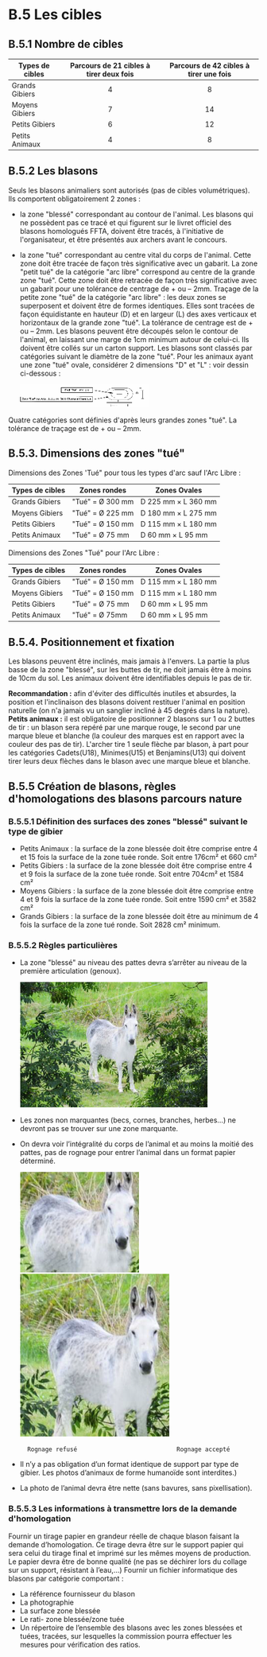 # B.5 Les cibles

## B.5.1 Nombre de cibles

| Types de cibles | Parcours de 21 cibles à tirer deux fois | Parcours de 42 cibles à tirer une fois |
| --------------- | :-------------------------------------: | :------------------------------------: |
| Grands Gibiers  |                    4                    |                   8                    |
| Moyens Gibiers  |                    7                    |                   14                   |
| Petits Gibiers  |                    6                    |                   12                   |
| Petits Animaux  |                    4                    |                   8                    |



## B.5.2 Les blasons
Seuls les blasons animaliers sont autorisés (pas de cibles volumétriques).
Ils comportent obligatoirement 2 zones :

- la zone "blessé" correspondant au contour de l'animal. Les blasons qui ne possèdent pas ce tracé et qui
  figurent sur le livret officiel des blasons homologués FFTA, doivent être tracés, à l'initiative de l'organisateur,
  et être présentés aux archers avant le concours.
  
- la zone "tué" correspondant au centre vital du corps de l'animal. Cette zone doit être tracée de façon
  très significative avec un gabarit.
  La zone "petit tué" de la catégorie "arc libre" correspond au centre de la grande zone "tué". Cette zone
  doit être retracée de façon très significative avec un gabarit pour une tolérance de centrage de + ou –
  2mm.
  Traçage de la petite zone "tué" de la catégorie "arc libre" : les deux zones se superposent et doivent être
  de formes identiques. Elles sont tracées de façon équidistante en hauteur (D) et en largeur (L) des axes
  verticaux et horizontaux de la grande zone "tué". La tolérance de centrage est de + ou – 2mm.
  Les blasons peuvent être découpés selon le contour de l'animal, en laissant une marge de 1cm minimum
  autour de celui-ci. Ils doivent être collés sur un carton support.
  Les blasons sont classés par catégories suivant le diamètre de la zone "tué". Pour les animaux ayant une
  zone "tué" ovale, considérer 2 dimensions "D" et "L" : voir dessin ci-dessous :
  
  
  
  ![Zone ovale](./assets/Reglements_Sportifs_Arbitrage_Fevrier_2022_Page_274_Image_0003.png)

Quatre catégories sont définies d'après leurs grandes zones "tué".
La tolérance de traçage est de + ou – 2mm.

## B.5.3. Dimensions des zones "tué"

Dimensions des Zones 'Tué" pour tous les types d'arc sauf l'Arc Libre :

| Types de cibles | Zones rondes     | Zones Ovales        |
| --------------- | ---------------- | ------------------- |
| Grands Gibiers  | "Tué" = Ø 300 mm | D 225 mm × L 360 mm |
| Moyens Gibiers  | "Tué" = Ø 225 mm | D 180 mm × L 275 mm |
| Petits Gibiers  | "Tué" = Ø 150 mm | D 115 mm × L 180 mm |
| Petits Animaux  | "Tué" = Ø 75 mm  | D 60 mm × L 95 mm   |

Dimensions des Zones "Tué" pour l'Arc Libre :



| Types de cibles | Zones rondes     | Zones Ovales        |
| --------------- | ---------------- | ------------------- |
| Grands Gibiers  | "Tué" = Ø 150 mm | D 115 mm × L 180 mm |
| Moyens Gibiers  | "Tué" = Ø 150 mm | D 115 mm × L 180 mm |
| Petits Gibiers  | "Tué" = Ø 75 mm  | D 60 mm × L 95 mm   |
| Petits Animaux  | "Tué" = Ø 75mm   | D 60 mm × L 95 mm   |



## B.5.4. Positionnement et fixation
Les blasons peuvent être inclinés, mais jamais à l'envers.
La partie la plus basse de la zone "blessé", sur les buttes de tir, ne doit jamais être à moins de 10cm du
sol.
Les animaux doivent être identifiables depuis le pas de tir.

**Recommandation :** afin d'éviter des difficultés inutiles et absurdes, la position et l'inclinaison des blasons doivent restituer l'animal en position naturelle (on n'a jamais vu un sanglier incliné à 45 degrés dans la nature).
**Petits animaux :** il est obligatoire de positionner 2 blasons sur 1 ou 2 buttes de tir : un blason sera
repéré par une marque rouge, le second par une marque bleue et blanche (la couleur des marques est en
rapport avec la couleur des pas de tir).
L'archer tire 1 seule flèche par blason, à part pour les catégories Cadets(U18), Minimes(U15) et
Benjamins(U13) qui doivent tirer leurs deux flèches dans le blason avec une marque bleue et blanche.

## B.5.5 Création de blasons, règles d'homologations des blasons parcours nature
### B.5.5.1 Définition des surfaces des zones "blessé" suivant le type de gibier

- Petits Animaux : la surface de la zone blessée doit être comprise entre 4 et 15 fois la surface
  de la zone tuée ronde. Soit entre 176cm² et 660 cm²
- Petits Gibiers : la surface de la zone blessée doit être comprise entre 4 et 9 fois la surface de
  la zone tuée ronde. Soit entre 704cm² et 1584 cm²
- Moyens Gibiers : la surface de la zone blessée doit être comprise entre 4 et 9 fois la surface
  de la zone tuée ronde. Soit entre 1590 cm² et 3582 cm²
- Grands Gibiers : la surface de la zone blessée doit être au minimum de 4 fois la surface de la
  zone tué ronde. Soit 2828 cm² minimum.

### B.5.5.2 Règles particulières

- La zone "blessé" au niveau des pattes devra s’arrêter au niveau de la première articulation (genoux).

  ![Zone "blessé"](./assets/Reglements_Sportifs_Arbitrage_Fevrier_2022_Page_276_Image_0003.png)

- Les zones non marquantes (becs, cornes, branches, herbes…) ne devront pas se trouver sur une zone
  marquante.
  
- On devra voir l’intégralité du corps de l’animal et au moins la moitié des pattes, pas de rognage pour
  entrer l’animal dans un format papier déterminé.

  ![Rognage refusé](./assets/Reglements_Sportifs_Arbitrage_Fevrier_2022_Page_276_Image_0004.png)        ![Rognage accepté](./assets/Reglements_Sportifs_Arbitrage_Fevrier_2022_Page_276_Image_0005.png)

        Rognage refusé                            Rognage accepté
  
- Il n’y a pas obligation d’un format identique de support par type de gibier. Les photos d’animaux de
  forme humanoïde sont interdites.)
  
- La photo de l’animal devra être nette (sans bavures, sans pixellisation).

### B.5.5.3 Les informations à transmettre lors de la demande d'homologation
Fournir un tirage papier en grandeur réelle de chaque blason faisant la demande d’homologation.
Ce tirage devra être sur le support papier qui sera celui du tirage final et imprimé sur les mêmes
moyens de production.
Le papier devra être de bonne qualité (ne pas se déchirer lors du collage sur un support, résistant à
l’eau,…)
Fournir un fichier informatique des blasons par catégorie comportant :

- La référence fournisseur du blason
- La photographie
- La surface zone blessée
- Le rati- zone blessée/zone tuée
- Un répertoire de l’ensemble des blasons avec les zones blessées et tuées, tracées, sur
  lesquelles la commission pourra effectuer les mesures pour vérification des ratios.
